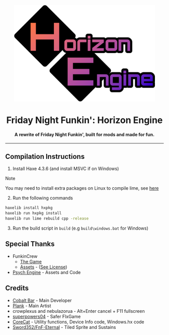 <p align="center">
  <img src="art/logo.png" width="448"/>
  <h1 align="center">Friday Night Funkin': Horizon Engine</h1>
  <h4 align="center">A rewrite of Friday Night Funkin', built for mods and made for fun.</h4>
</p>

---

## Compilation Instructions

1. Install Haxe 4.3.6 (and install MSVC if on Windows)

> [!NOTE]
> You may need to install extra packages on Linux to compile lime, see [here](https://github.com/openfl/lime)

2. Run the following commands

```bash
haxelib install hxpkg
haxelib run hxpkg install
haxelib run lime rebuild cpp -release
```

3. Run the build script in `build` (e.g `build\windows.bat` for Windows)

## Special Thanks

- FunkinCrew
  - [The Game](https://github.com/FunkinCrew/Funkin)
  - [Assets](https://github.com/FunkinCrew/funkin.assets) - ([See License](https://github.com/FunkinCrew/funkin.assets/blob/main/LICENSE.md))
- [Psych Engine](https://github.com/ShadowMario/FNF-PsychEngine) - Assets and Code

## Credits

- [Cobalt Bar](https://cobaltbar.github.io) - Main Developer
- [Plank](https://plankdev.carrd.co/) - Main Artist
- crowplexus and nebulazorua - Alt+Enter cancel + F11 fullscreen
- [superpowers04](https://github.com/superpowers04) - Safer FlxGame
- [CoreCat](https://corecathx.github.io/) - Utility functions, Device Info code, Windows.hx code
- [Sword352/FnF-Eternal](https://github.com/Sword352/FnF-Eternal) - Tiled Sprite and Sustains
